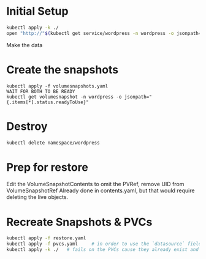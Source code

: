 # Initial Setup

```bash
kubectl apply -k ./
open "http://"$(kubectl get service/wordpress -n wordpress -o jsonpath="{.status.loadBalancer.ingress[0].hostname}")
```
Make the data


# Create the snapshots

```
kubectl apply -f volumesnapshots.yaml
WAIT FOR BOTH TO BE READY
kubectl get volumesnapshot -n wordpress -o jsonpath="{.items[*].status.readyToUse}"
```


# Destroy

```bash
kubectl delete namespace/wordpress
```

# Prep for restore

Edit the VolumeSnapshotContents to omit the PVRef, remove UID from VolumeSnapshotRef
Already done in contents.yaml, but that would require deleting the live objects.


# Recreate Snapshots & PVCs

```bash
kubectl apply -f restore.yaml
kubectl apply -f pvcs.yaml     # in order to use the `datasource` field
kubectl apply -k ./   # fails on the PVCs cause they already exist and are immutable.
```
